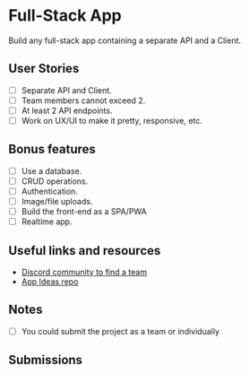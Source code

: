 # Full-Stack App

Build any full-stack app containing a separate API and a Client.

## User Stories

- [ ] Separate API and Client.
- [ ] Team members cannot exceed 2.
- [ ] At least 2 API endpoints.
- [ ] Work on UX/UI to make it pretty, responsive, etc.

## Bonus features

- [ ] Use a database.
- [ ] CRUD operations.
- [ ] Authentication.
- [ ] Image/file uploads.
- [ ] Build the front-end as a SPA/PWA
- [ ] Realtime app.

## Useful links and resources

- [Discord community to find a team](https://discord.gg/MRwRRW)
- [App Ideas repo](https://github.com/florinpop17/app-ideas)

## Notes

- [ ] You could submit the project as a team or individually

## Submissions